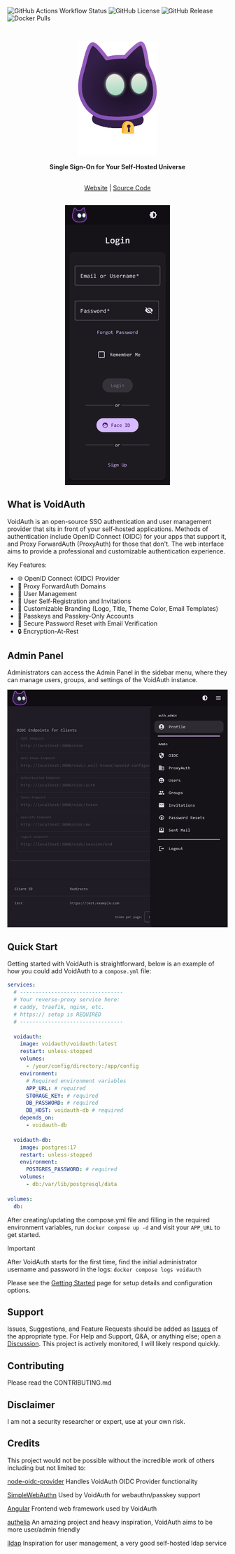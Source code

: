 ![GitHub Actions Workflow Status](https://img.shields.io/github/actions/workflow/status/voidauth/voidauth/release.yml)
![GitHub License](https://img.shields.io/github/license/voidauth/voidauth)
![GitHub Release](https://img.shields.io/github/v/release/voidauth/voidauth?logo=github)
![Docker Pulls](https://img.shields.io/docker/pulls/voidauth/voidauth?logo=docker&logoColor=white)

<br>
<p align="center">
  <a href='https://voidauth.app'>
    <img src="https://raw.githubusercontent.com/voidauth/voidauth/refs/heads/main/docs/logo_full_text.svg" width="180" title="VoidAuth" alt="VoidAuth logo"/>
  </a>
</p>

<p align="center">
  <strong>
    Single Sign-On for Your Self-Hosted Universe
  </strong>
</p>

<br>

<div align="center">
  <a href="https://voidauth.app">Website</a> |
  <a href="https://github.com/voidauth/voidauth">Source Code</a>
</div>

<br>

<p align="center">
  <img src="https://raw.githubusercontent.com/voidauth/voidauth/refs/heads/main/docs/public/screenshots/2f8c15db-28fd-4b0e-a266-1dddd9cf9e3a.png" title="Login Portal" alt="Login Portal" width="240">
</p>

## What is VoidAuth

VoidAuth is an open-source SSO authentication and user management provider that sits in front of your self-hosted applications. Methods of authentication include OpenID Connect (OIDC) for your apps that support it, and Proxy ForwardAuth (ProxyAuth) for those that don't. The web interface aims to provide a professional and customizable authentication experience.

Key Features:

- 🌐 OpenID Connect (OIDC) Provider
- 🔄 Proxy ForwardAuth Domains
- 👤 User Management
- 📨 User Self-Registration and Invitations
- 🎨 Customizable Branding (Logo, Title, Theme Color, Email Templates)
- 🔑 Passkeys and Passkey-Only Accounts
- 📧 Secure Password Reset with Email Verification
- 🔒 Encryption-At-Rest

## Admin Panel

Administrators can access the Admin Panel in the sidebar menu, where they can manage users, groups, and settings of the VoidAuth instance.

<p align="center">
  <img src="https://raw.githubusercontent.com/voidauth/voidauth/refs/heads/main/docs/public/screenshots/admin_panel.png" title="Admin Panel" alt="An Admin Page with the Admin Side Panel Open" width="600">
</p>

## Quick Start

Getting started with VoidAuth is straightforward, below is an example of how you could add VoidAuth to a `compose.yml` file:
``` yaml
services:
  # ---------------------------------
  # Your reverse-proxy service here:
  # caddy, traefik, nginx, etc.
  # https:// setup is REQUIRED
  # ---------------------------------

  voidauth: 
    image: voidauth/voidauth:latest
    restart: unless-stopped
    volumes:
      - /your/config/directory:/app/config
    environment:
      # Required environment variables
      APP_URL: # required
      STORAGE_KEY: # required
      DB_PASSWORD: # required
      DB_HOST: voidauth-db # required
    depends_on:
      - voidauth-db

  voidauth-db:
    image: postgres:17
    restart: unless-stopped
    environment:
      POSTGRES_PASSWORD: # required
    volumes:
      - db:/var/lib/postgresql/data

volumes:
  db:
```

After creating/updating the compose.yml file and filling in the required environment variables, run `docker compose up -d` and visit your `APP_URL` to get started.

> [!IMPORTANT]
> After VoidAuth starts for the first time, find the initial administrator username and password in the logs: `docker compose logs voidauth`

Please see the [Getting Started](https://voidauth.app/#/Getting-Started) page for setup details and configuration options.

## Support

Issues, Suggestions, and Feature Requests should be added as [Issues](https://github.com/voidauth/voidauth/issues) of the appropriate type. For Help and Support, Q&A, or anything else; open a [Discussion](https://github.com/orgs/voidauth/discussions). This project is actively monitored, I will likely respond quickly.

## Contributing

Please read the CONTRIBUTING.md

## Disclaimer

I am not a security researcher or expert, use at your own risk.

## Credits

This project would not be possible without the incredible work of others including but not limited to:

[node-oidc-provider](https://github.com/panva/node-oidc-provider) Handles VoidAuth OIDC Provider functionality

[SimpleWebAuthn](https://github.com/MasterKale/SimpleWebAuthn) Used by VoidAuth for webauthn/passkey support

[Angular](https://angular.dev) Frontend web framework used by VoidAuth

[authelia](https://www.authelia.com/) An amazing project and heavy inspiration, VoidAuth aims to be more user/admin friendly

[lldap](https://github.com/lldap/lldap) Inspiration for user management, a very good self-hosted ldap service
